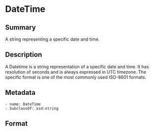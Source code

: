 <!-- Automatically generated by spec-parser v2.0.0 on 2023-12-25T20:28:21.783513+00:00 -->
<!-- SPDX-License-Identifier: Community-Spec-1.0 -->

# DateTime

## Summary

A string representing a specific date and time.


## Description

A Datetime is a string representation of a specific date and time.
It has resolution of seconds and is always expressed in UTC timezone.
The specific format is one of the most commonly used ISO-8601 formats.


## Metadata

    - name: DateTime
    - SubclassOf: xsd:string



## Format

